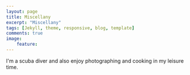 ```yaml
---
layout: page
title: Miscellany
excerpt: "Miscellany"
tags: [Jekyll, theme, responsive, blog, template]
comments: true
image: 
    feature: 
---
```


I'm a scuba diver and also enjoy photographing and cooking in my leisure time.